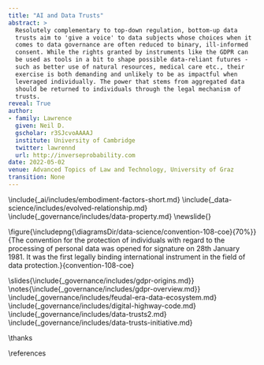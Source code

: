 ```yaml
---
title: "AI and Data Trusts"
abstract: >
  Resolutely complementary to top-down regulation, bottom-up data
  trusts aim to 'give a voice' to data subjects whose choices when it
  comes to data governance are often reduced to binary, ill-informed
  consent. While the rights granted by instruments like the GDPR can
  be used as tools in a bit to shape possible data-reliant futures -
  such as better use of natural resources, medical care etc., their
  exercise is both demanding and unlikely to be as impactful when
  leveraged individually. The power that stems from aggregated data
  should be returned to individuals through the legal mechanism of
  trusts.
reveal: True
author:
- family: Lawrence
  given: Neil D.
  gscholar: r3SJcvoAAAAJ
  institute: University of Cambridge
  twitter: lawrennd
  url: http://inverseprobability.com
date: 2022-05-02
venue: Advanced Topics of Law and Technology, University of Graz
transition: None
---
```


\include{_ai/includes/embodiment-factors-short.md}
\include{_data-science/includes/evolved-relationship.md}
\include{_governance/includes/data-property.md}
\newslide{}

\figure{\includepng{\diagramsDir/data-science/convention-108-coe}{70%}}{The convention for the protection of individuals with regard to the processing of personal data was opened for signature on 28th January 1981. It was the first legally binding international instrument in the field of data protection.}{convention-108-coe}

\slides{\include{_governance/includes/gdpr-origins.md}}
\notes{\include{_governance/includes/gdpr-overview.md}}
\include{_governance/includes/feudal-era-data-ecosystem.md}
\include{_governance/includes/digital-highway-code.md}
\include{_governance/includes/data-trusts2.md}
\include{_governance/includes/data-trusts-initiative.md}

\thanks

\references
